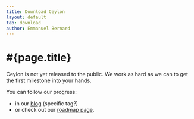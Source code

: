 ```yaml
---
title: Download Ceylon
layout: default
tab: download
author: Emmanuel Bernard
---
```

# #{page.title}
Ceylon is not yet released to the public. We work as hard as we can to get the first milestone into your hands.

You can follow our progress:

* in our [blog](/blog) (specific tag?)
* or check out our [roadmap page](/documentation/roadmap).